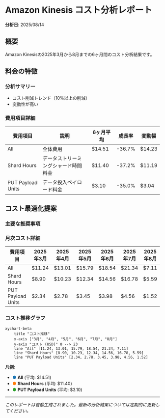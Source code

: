 # Amazon Kinesis コスト分析レポート

**分析日**: 2025/08/14

## 概要

Amazon Kinesisの2025年3月から8月までの6ヶ月間のコスト分析結果です。

## 料金の特徴

### 分析サマリー
- コスト削減トレンド（10%以上の削減）
- 変動性が高い

### 費用項目詳細

| 費用項目 | 説明 | 6ヶ月平均 | 成長率 | 変動幅 |
|---------|------|----------|--------|--------|
| All | 全体費用 | $14.51 | -36.7% | $14.23 |
| Shard Hours | データストリーミングシャード時間料金 | $11.40 | -37.2% | $11.19 |
| PUT Payload Units | データ投入ペイロード料金 | $3.10 | -35.0% | $3.04 |

## コスト最適化提案

### 主要な推奨事項

### 月次コスト詳細

| 費用項目 | 2025年3月 | 2025年4月 | 2025年5月 | 2025年6月 | 2025年7月 | 2025年8月 |
|---------|---------|---------|---------|---------|---------|---------|
| All | $11.24 | $13.01 | $15.79 | $18.54 | $21.34 | $7.11 |
| Shard Hours | $8.90 | $10.23 | $12.34 | $14.56 | $16.78 | $5.59 |
| PUT Payload Units | $2.34 | $2.78 | $3.45 | $3.98 | $4.56 | $1.52 |

### コスト推移グラフ

```mermaid
xychart-beta
    title "コスト推移"
    x-axis ["3月", "4月", "5月", "6月", "7月", "8月"]
    y-axis "コスト (USD)" 0 --> 23
    line "All" [11.24, 13.01, 15.79, 18.54, 21.34, 7.11]
    line "Shard Hours" [8.90, 10.23, 12.34, 14.56, 16.78, 5.59]
    line "PUT Payload Units" [2.34, 2.78, 3.45, 3.98, 4.56, 1.52]
```

**凡例:**
- <span style="color:#1f77b4">●</span> **All** (平均: $14.51)
- <span style="color:#ff7f0e">●</span> **Shard Hours** (平均: $11.40)
- <span style="color:#2ca02c">●</span> **PUT Payload Units** (平均: $3.10)

---
*このレポートは自動生成されました。最新の分析結果については定期的に更新してください。*
